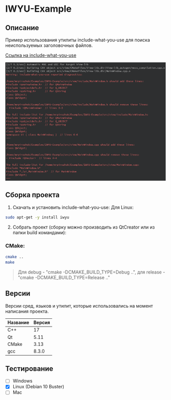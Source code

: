 # IWYU-Example

## Описание

Пример использования утилиты include-what-you-use для поиска неиспользуемых заголовочных файлов.

[Ссылка на include-what-you-use](https://include-what-you-use.org/ "include-what-you-use")

![alt text](doc/IWYU-Example.png)

## Сборка проекта

1. Скачать и установить include-what-you-use:
Для Linux:
```bash
sudo apt-get -y install iwyu
```
2. Собрать проект (cборку можно производить из QtCreator или из папки build командами):

### CMake:

```bash
cmake ..
make
```
> Для debug - "cmake -DCMAKE_BUILD_TYPE=Debug ..", для release - "cmake -DCMAKE_BUILD_TYPE=Release .."

## Версии

Версии сред, языков и утилит, которые использовались на момент написания проекта.

| Название   | Версия               |
| -----------|----------------------|
| C++        | 17                   |
| Qt         | 5.11                 |
| CMake      | 3.13                 |
| gcc        | 8.3.0                |

## Тестирование

- [ ] Windows
- [x] Linux (Debian 10 Buster)
- [ ] Mac

